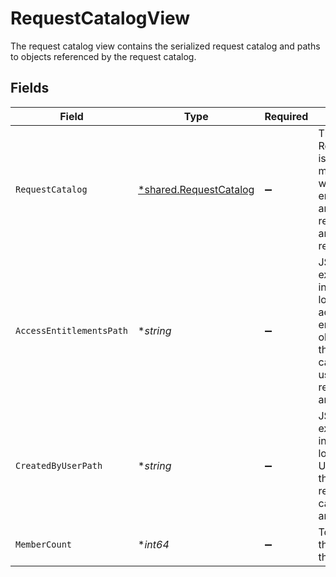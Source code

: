 # RequestCatalogView

The request catalog view contains the serialized request catalog and paths to objects referenced by the request catalog.


## Fields

| Field                                                                                                                                          | Type                                                                                                                                           | Required                                                                                                                                       | Description                                                                                                                                    |
| ---------------------------------------------------------------------------------------------------------------------------------------------- | ---------------------------------------------------------------------------------------------------------------------------------------------- | ---------------------------------------------------------------------------------------------------------------------------------------------- | ---------------------------------------------------------------------------------------------------------------------------------------------- |
| `RequestCatalog`                                                                                                                               | [*shared.RequestCatalog](../../../pkg/models/shared/requestcatalog.md)                                                                         | :heavy_minus_sign:                                                                                                                             | The RequestCatalog is used for managing which entitlements are requestable, and who can request them.                                          |
| `AccessEntitlementsPath`                                                                                                                       | **string*                                                                                                                                      | :heavy_minus_sign:                                                                                                                             | JSONPATH expression indicating the location of the access entitlement objects, that the request catalog allows users to request, in the array. |
| `CreatedByUserPath`                                                                                                                            | **string*                                                                                                                                      | :heavy_minus_sign:                                                                                                                             | JSONPATH expression indicating the location of the User object, that created the request catalog, in the array.                                |
| `MemberCount`                                                                                                                                  | **int64*                                                                                                                                       | :heavy_minus_sign:                                                                                                                             | Total number of the members of the catalog                                                                                                     |